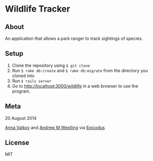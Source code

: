 # Wildlife Tracker

## About

An application that allows a park ranger to track sightings of species.

## Setup

1. Clone the repository using `$ git clone`
1. Run `$ rake db:create` and `$ rake db:migrate` from the directory you cloned into
1. Run `$ rails server`
1. Go to [http://localhost:3000/wildlife](http://localhost:3000/wildlife) in a web browser to use the program.

## Meta

20 August 2014


[Anna Valkov](http://github.com/aavalkov) and [Andrew M Westling](http://github.com/expandrew)
via [Epicodus](http://www.learnhowtoprogram.com/lessons/wikipages-to-do-in-rails)

## License
MIT
